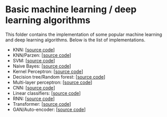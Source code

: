 # Basic machine learning / deep learning algorithms


This folder contains the implementation of some popular machine learning and deep learning algorithms. Below is the list of implementations.

- KNN: [[source code](https://github.com/EmYassir/basic_ml_algorithms/blob/main/KNN.ipynb)]
- KNN/Parzen: [[source code](https://github.com/EmYassir/basic_ml_algorithms/blob/main/KNN_PARZEN.ipynb)]
- SVM: [[source code](https://github.com/EmYassir/basic_ml_algorithms/blob/main/SVM.ipynb)]
- Naive Bayes: [[source code](https://github.com/EmYassir/basic_ml_algorithms/blob/main/NB.ipynb)]
- Kernel Perceptron: [[source code](https://github.com/EmYassir/basic_ml_algorithms/blob/main/KP.ipynb)]
- Decision tree/Random forest: [[source code](https://github.com/EmYassir/basic_ml_algorithms/blob/main/DT_RF.ipynb)]
- Multi-layer perceptron: [[source code](https://github.com/EmYassir/basic_ml_algorithms/blob/main/MLP.ipynb)]
- CNN: [[source code](https://github.com/EmYassir/basic_ml_algorithms/blob/main/CNN.ipynb)]
- Linear classifiers: [[source code](https://github.com/EmYassir/basic_ml_algorithms/blob/main/LC.ipynb)]
- RNN: [[source code](https://github.com/EmYassir/basic_ml_algorithms/blob/main/RNN.ipynb)]
- Transformer: [[source code](https://github.com/EmYassir/basic_ml_algorithms/blob/main/Trans.ipynb)]
- GAN/Auto-encoder: [[source code](https://github.com/EmYassir/basic_ml_algorithms/blob/main/GAN_AE.ipynb)]
